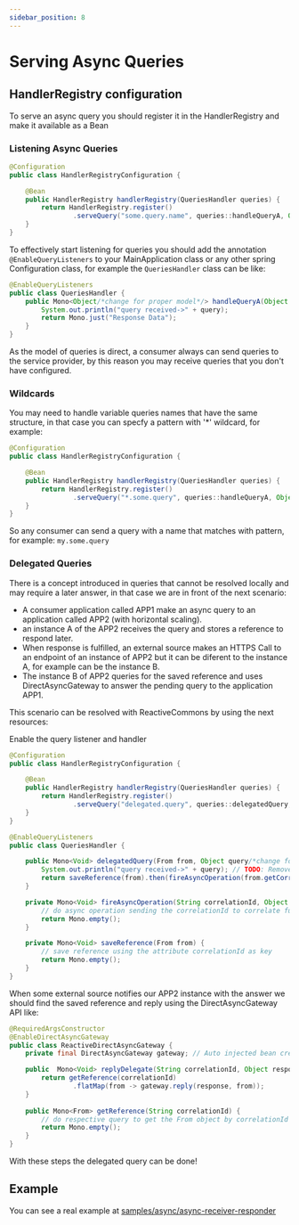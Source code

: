 ```yaml
---
sidebar_position: 8
---
```


# Serving Async Queries

## HandlerRegistry configuration

To serve an async query you should register it in the HandlerRegistry and make it available as a Bean

### Listening Async Queries

```java
@Configuration
public class HandlerRegistryConfiguration {

    @Bean
    public HandlerRegistry handlerRegistry(QueriesHandler queries) {
        return HandlerRegistry.register()
                .serveQuery("some.query.name", queries::handleQueryA, Object.class/*change for proper model*/);
    }
}
```

To effectively start listening for queries you should add the annotation `@EnableQueryListeners` to your MainApplication class or any other spring Configuration class, for example the `QueriesHandler` class can be like:

```java
@EnableQueryListeners
public class QueriesHandler {
    public Mono<Object/*change for proper model*/> handleQueryA(Object query/*change for proper model*/) {
        System.out.println("query received->" + query);
        return Mono.just("Response Data");
    }
}
```

As the model of queries is direct, a consumer always can send queries to the service provider, by this reason you may receive queries that you don't have configured.

### Wildcards

You may need to handle variable queries names that have the same structure, in that case you can specfy a pattern with '*' wildcard, for example:

```java
@Configuration
public class HandlerRegistryConfiguration {

    @Bean
    public HandlerRegistry handlerRegistry(QueriesHandler queries) {
        return HandlerRegistry.register()
                .serveQuery("*.some.query", queries::handleQueryA, Object.class/*change for proper model*/);
    }
}
```

So any consumer can send a query with a name that matches with pattern, for example: `my.some.query`

### Delegated Queries

There is a concept introduced in queries that cannot be resolved locally and may require a later answer, in that case we are in front of the next scenario:

- A consumer application called APP1 make an async query to an application called APP2 (with horizontal scaling).
- an instance A of the APP2 receives the query and stores a reference to respond later.
- When response is fulfilled, an external source makes an HTTPS Call to an endpoint of an instance of APP2 but it can be diferent to the instance A, for example can be the instance B.
- The instance B of APP2 queries for the saved reference and uses DirectAsyncGateway to answer the pending query to the application APP1.

This scenario can be resolved with ReactiveCommons by using the next resources:

Enable the query listener and handler

```java
@Configuration
public class HandlerRegistryConfiguration {

    @Bean
    public HandlerRegistry handlerRegistry(QueriesHandler queries) {
        return HandlerRegistry.register()
                .serveQuery("delegated.query", queries::delegatedQuery, Object.class/*change for proper model*/);
    }
}
```

```java
@EnableQueryListeners
public class QueriesHandler {

    public Mono<Void> delegatedQuery(From from, Object query/*change for proper model*/) {
        System.out.println("query received->" + query); // TODO: Remove this line
        return saveReference(from).then(fireAsyncOperation(from.getCorrelationID(), query));
    }

    private Mono<Void> fireAsyncOperation(String correlationId, Object query) {
        // do async operation sending the correlationId to correlate future external reply
        return Mono.empty();
    }

    private Mono<Void> saveReference(From from) {
        // save reference using the attribute correlationId as key
        return Mono.empty();
    }
}
```

When some external source notifies our APP2 instance with the answer we should find the saved reference and reply using the DirectAsyncGateway API like:

```java
@RequiredArgsConstructor
@EnableDirectAsyncGateway
public class ReactiveDirectAsyncGateway {
    private final DirectAsyncGateway gateway; // Auto injected bean created by the @EnableDirectAsyncGateway annotation

    public  Mono<Void> replyDelegate(String correlationId, Object response/*change for proper model*/)  {
        return getReference(correlationId)
                .flatMap(from -> gateway.reply(response, from));
    }
    
    public Mono<From> getReference(String correlationId) {
        // do respective query to get the From object by correlationId key
        return Mono.empty();
    }
}
```

With these steps the delegated query can be done!

## Example

You can see a real example at [samples/async/async-receiver-responder](https://github.com/reactive-commons/reactive-commons-java/tree/master/samples/async/async-receiver-responder)